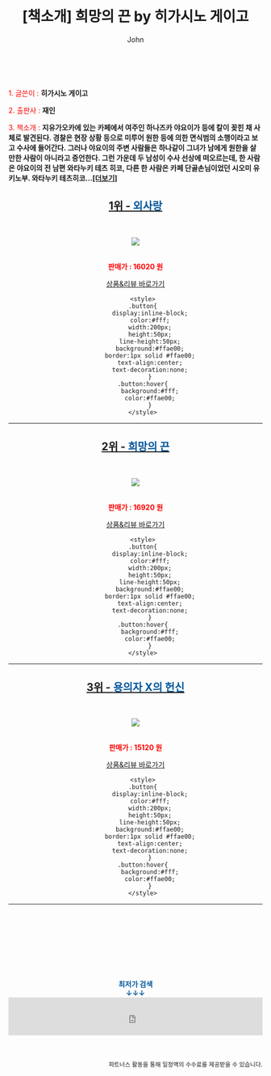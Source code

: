 ﻿---
layout: post
title:  "[책소개] 희망의 끈 by 히가시노 게이고"
author: John
categories: [ 도서 ]
tags: [ 희망의 끈, 희망의 끈 히가시노, 희망의 끈을 놓지 ]
image: https://search1.kakaocdn.net/thumb/R120x174.q85/?fname=http%3A%2F%2Ft1.daumcdn.net%2Flbook%2Fimage%2F6264136%3Ftimestamp%3D20230201150912 
description: "[책소개] 희망의 끈 by 히가시노 게이고"
toc: true
toc_sticky: true
---

<br>
<p>
<font color='#ff0000'>1. 글쓴이 : </font><b>히가시노 게이고</b>
<p>
<font color='#ff0000'>2. 출판사 : </font><b>재인</b>
<p>
<font color='#ff0000'>3. 책소개 : </font><b>지유가오카에 있는 카페에서 여주인 하나즈카 야요이가 등에 칼이 꽂힌 채 사체로 발견된다. 경찰은 현장 상황 등으로 미루어 원한 등에 의한 면식범의 소행이라고 보고 수사에 들어간다. 그러나 야요이의 주변 사람들은 하나같이 그녀가 남에게 원한을 살 만한 사람이 아니라고 증언한다.  그런 가운데 두 남성이 수사 선상에 떠오르는데, 한 사람은 야요이의 전 남편 와타누키 테츠 히코, 다른 한 사람은 카페 단골손님이었던 시오미 유키노부. 와타누키 테츠히코...<a href="https://link.coupang.com/re/AFFSDP?lptag=AF7307611&pageKey=6784314024&itemId=15965699306&vendorItemId=83171913409&traceid=V0-153-b5f0718f302efd1f&requestid=20230305130727487163865&token=31850B%7CGM" target="_blank">[더보기]</a></b>
<p>
    
<center><h2><a href="https://link.coupang.com/re/AFFSDP?lptag=AF7307611&pageKey=6784314024&itemId=15965699306&vendorItemId=83171913409&traceid=V0-153-b5f0718f302efd1f&requestid=20230305130727487163865&token=31850B%7CGM" target="_blank"><b>1위 - <font color='#01579B'>외사랑</font></b></a></h2><br>

<a href="https://link.coupang.com/re/AFFSDP?lptag=AF7307611&pageKey=6784314024&itemId=15965699306&vendorItemId=83171913409&traceid=V0-153-b5f0718f302efd1f&requestid=20230305130727487163865&token=31850B%7CGM" target="_blank"><img src="https://static.coupangcdn.com/image/retail-product-api/A00077021/116719312/129359300/main/9791138413251_L.jpg"></a><br><br>

<b><font color='#ff0000'>판매가 : 16020 원</font></b><br>

<a href="https://link.coupang.com/re/AFFSDP?lptag=AF7307611&pageKey=6784314024&itemId=15965699306&vendorItemId=83171913409&traceid=V0-153-b5f0718f302efd1f&requestid=20230305130727487163865&token=31850B%7CGM" target="_blank" class="button">상품&리뷰 바로가기</a><p>

        <style>
        .button{
            display:inline-block;
            color:#fff;
            width:200px;
            height:50px;
            line-height:50px;
            background:#ffae00;
            border:1px solid #ffae00;
            text-align:center;
            text-decoration:none;
            }
        .button:hover{
            background:#fff;
            color:#ffae00;
            }
        </style>

<hr>

<center><h2><a href="https://link.coupang.com/re/AFFSDP?lptag=AF7307611&pageKey=7079556337&itemId=17606701840&vendorItemId=84746347259&traceid=V0-153-3561eb7dfa5a0479&requestid=20230305130727487163865&token=31850B%7CGM" target="_blank"><b>2위 - <font color='#01579B'>희망의 끈</font></b></a></h2><br>

<a href="https://link.coupang.com/re/AFFSDP?lptag=AF7307611&pageKey=7079556337&itemId=17606701840&vendorItemId=84746347259&traceid=V0-153-3561eb7dfa5a0479&requestid=20230305130727487163865&token=31850B%7CGM" target="_blank"><img src="https://static.coupangcdn.com/image/vendor_inventory/d3d4/f4e04198ad94e36b24a253814f7c0e19e4d1bc9d7c79ecee6e964b56b40e.png"></a><br><br>

<b><font color='#ff0000'>판매가 : 16920 원</font></b><br>

<a href="https://link.coupang.com/re/AFFSDP?lptag=AF7307611&pageKey=7079556337&itemId=17606701840&vendorItemId=84746347259&traceid=V0-153-3561eb7dfa5a0479&requestid=20230305130727487163865&token=31850B%7CGM" target="_blank" class="button">상품&리뷰 바로가기</a><p>

        <style>
        .button{
            display:inline-block;
            color:#fff;
            width:200px;
            height:50px;
            line-height:50px;
            background:#ffae00;
            border:1px solid #ffae00;
            text-align:center;
            text-decoration:none;
            }
        .button:hover{
            background:#fff;
            color:#ffae00;
            }
        </style>

<hr>

<center><h2><a href="https://link.coupang.com/re/AFFSDP?lptag=AF7307611&pageKey=34392453&itemId=128363953&vendorItemId=3253963775&traceid=V0-153-542b8ccad4110ca4&requestid=20230305130727487163865&token=31850B%7CGM" target="_blank"><b>3위 - <font color='#01579B'>용의자 X의 헌신</font></b></a></h2><br>

<a href="https://link.coupang.com/re/AFFSDP?lptag=AF7307611&pageKey=34392453&itemId=128363953&vendorItemId=3253963775&traceid=V0-153-542b8ccad4110ca4&requestid=20230305130727487163865&token=31850B%7CGM" target="_blank"><img src="https://static.coupangcdn.com/image/vendor_inventory/019e/24e719a82de060ef3c6d282d463d8b61b0738ca11c8f4f319a79c64e9ecc.png"></a><br><br>

<b><font color='#ff0000'>판매가 : 15120 원</font></b><br>

<a href="https://link.coupang.com/re/AFFSDP?lptag=AF7307611&pageKey=34392453&itemId=128363953&vendorItemId=3253963775&traceid=V0-153-542b8ccad4110ca4&requestid=20230305130727487163865&token=31850B%7CGM" target="_blank" class="button">상품&리뷰 바로가기</a><p>

        <style>
        .button{
            display:inline-block;
            color:#fff;
            width:200px;
            height:50px;
            line-height:50px;
            background:#ffae00;
            border:1px solid #ffae00;
            text-align:center;
            text-decoration:none;
            }
        .button:hover{
            background:#fff;
            color:#ffae00;
            }
        </style>

<hr>

<br><br><br><br><br><br><br>
<center><b><font color='#01579B' size='medium'>최저가 검색<br>
↓↓↓</font></b></center>
<center><iframe src="https://coupa.ng/b1Tbjx" width="100%" height="75" frameborder="0" scrolling="no" referrerpolicy="unsafe-url"></iframe></center>
<br><br>
<p>
<small>
    <div align="right">파트너스 활동을 통해 일정액의 수수료를 제공받을 수 있습니다.</div>
</small>
</p>
